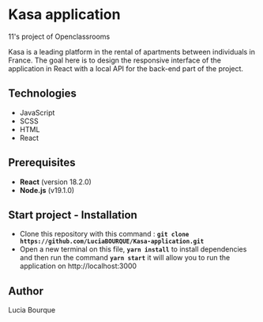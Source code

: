 # Kasa application

11's project of Openclassrooms

Kasa is a leading platform in the rental of apartments between individuals in France. The goal here is to design the responsive interface of the application in React with a local API for the back-end part of the project.

## Technologies

- JavaScript
- SCSS
- HTML
- React

## Prerequisites

- **React** (version 18.2.0)
- **Node.js** (v19.1.0)

## Start project - Installation

- Clone this repository with this command : **`git clone https://github.com/LuciaBOURQUE/Kasa-application.git`**
- Open a new terminal on this file, **`yarn install`** to install dependencies and then run the command **`yarn start`** it will allow you to run the application on http://localhost:3000

## Author

Lucia Bourque
